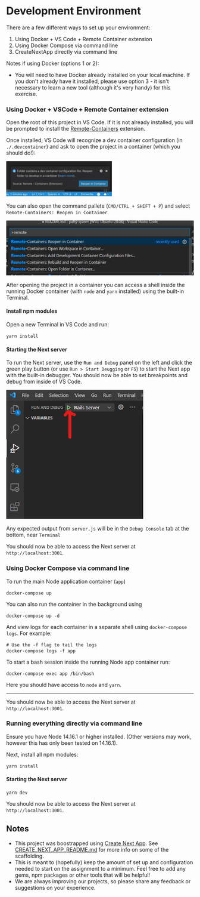 # Development Environment 

There are a few different ways to set up your environment:

1. Using Docker + VS Code + Remote Container extension
2. Using Docker Compose via command line
3. CreateNextApp directly via command line

Notes if using Docker (options 1 or 2): 

- You will need to have Docker already installed on your local machine. If you don't already have it installed, please use option 3 - it isn't necessary to learn a new tool (although it's very handy) for this exercise.

### Using Docker + VSCode + Remote Container extension

Open the root of this project in VS Code. If it is not already installed, you will be prompted to install the [Remote-Containers](https://marketplace.visualstudio.com/items?itemName=ms-vscode-remote.remote-containers) extension.

Once installed, VS Code will recognize a dev container configuration (in `./.devcontainer`) and ask to open the project in a container (which you should do!):

![VS Code reopen in container prompt](./README-assets/vs-code-open-in-container-prompt.png)

You can also open the command pallete (`CMD/CTRL + SHIFT + P`) and select `Remote-Containers: Reopen in Container`

![VS Code reopen in container command](./README-assets/vs-code-reopen-incontainer.png)

After opening the project in a container you can access a shell inside the running Docker container (with `node` and `yarn` installed) using the built-in Terminal.

#### Install npm modules

Open a new Terminal in VS Code and run:

    yarn install

#### Starting the Next server

To run the Next server, use the `Run and Debug` panel on the left and click the green play button (or use `Run > Start Deugging` or `F5`) to start the Next app with the built-in debugger. You should now be able to set breakpoints and debug from inside of VS Code.

![VS Code start debugger](./README-assets/vs-code-start-debugger.png)

Any expected output from `server.js` will be in the `Debug Console` tab at the bottom, near `Terminal`

You should now be able to access the Next server at `http://localhost:3001`.

### Using Docker Compose via command line

To run the main Node application container (`app`) 

    docker-compose up

You can also run the container in the background using 

    docker-compose up -d 

And view logs for each container in a separate shell using `docker-compose logs`. For example:

    # Use the -f flag to tail the logs
    docker-compose logs -f app

To start a bash session inside the running Node app container run:

    docker-compose exec app /bin/bash

Here you should have access to `node` and `yarn`.

---

You should now be able to access the Next server at `http://localhost:3001`.

### Running everything directly via command line

Ensure you have Node 14.16.1 or higher installed. (Other versions may work, however this has only been tested on 14.16.1).

Next, install all npm modules:

    yarn install


#### Starting the Next server

    yarn dev

You should now be able to access the Next server at `http://localhost:3001`.

## Notes 

- This project was boostrapped using [Create Next App](https://github.com/vercel/next.js/tree/canary/packages/create-next-app). See [CREATE_NEXT_APP_README.md](CREATE_NEXT_APP_README.md) for more info on some of the scaffolding.
- This is meant to (hopefully) keep the amount of set up and configuration needed to start on the assignment to a minimum. Feel free to add any gems, npm packages or other tools that will be helpful!
- We are always improving our projects, so please share any feedback or suggestions on your experience.
